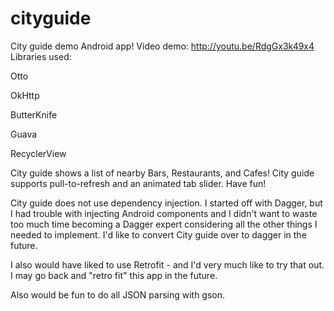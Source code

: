 # cityguide
City guide demo Android app!
Video demo: http://youtu.be/RdgGx3k49x4
Libraries used:

Otto

OkHttp

ButterKnife

Guava

RecyclerView

City guide shows a list of nearby Bars, Restaurants, and Cafes! City guide supports pull-to-refresh and an animated tab slider. Have fun!

City guide does not use dependency injection. 
I started off with Dagger, but I had trouble with injecting Android components and I didn't want to waste too much time becoming a Dagger 
expert considering all the other things I needed to implement. I'd like to convert City guide over to dagger in the future.

I also would have liked to use Retrofit - and I'd very much like to try that out. I may go back and "retro fit" this app in the future.

Also would be fun to do all JSON parsing with gson.
